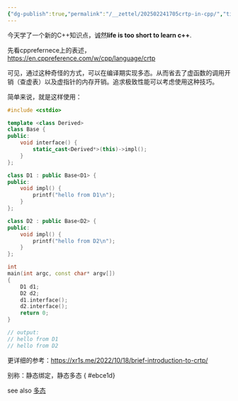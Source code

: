```yaml
---
{"dg-publish":true,"permalink":"/__zettel/202502241705crtp-in-cpp/","title":202502241705,"tags":["CRTP","cpp"],"created":"2025-02-24T17:05:06+08:00"}
---
```


今天学了一个新的C++知识点，诚然**life is too short to learn c++**.

先看cpprefernece上的表述，
https://en.cppreference.com/w/cpp/language/crtp

可见，通过这种奇怪的方式，可以在编译期实现多态。从而省去了虚函数的调用开销（查虚表）以及虚指针的内存开销。追求极致性能可以考虑使用这种技巧。

简单来说，就是这样使用：

```cpp
#include <cstdio>

template <class Derived>
class Base {
public:
    void interface() {
        static_cast<Derived*>(this)->impl();
    }
};

class D1 : public Base<D1> {
public:
    void impl() {
        printf("hello from D1\n");
    }
};

class D2 : public Base<D2> {
public:
    void impl() {
        printf("hello from D2\n");
    }
};

int
main(int argc, const char* argv[])
{
    D1 d1;
    D2 d2;
    d1.interface();
    d2.interface();
    return 0;
}

// output:
// hello from D1
// hello from D2
```

更详细的参考：https://xr1s.me/2022/10/18/brief-introduction-to-crtp/

别称：静态绑定，静态多态
{ #ebce1d}


see also [多态](../notes/cpp/多态)